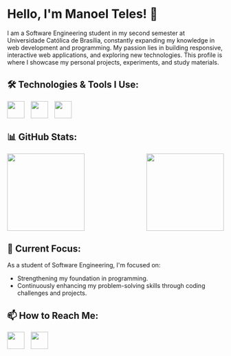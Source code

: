 # Hello, I'm Manoel Teles! 👋

I am a Software Engineering student in my second semester at Universidade Católica de Brasília, constantly expanding my knowledge in web development and programming. My passion lies in building responsive, interactive web applications, and exploring new technologies. This profile is where I showcase my personal projects, experiments, and study materials.

## 🛠 Technologies & Tools I Use:

<div style="display: flex; gap: 15px;">
  <img src="https://img.shields.io/badge/C-00599C?style=for-the-badge&logo=c&logoColor=white" height="40"/> 
  <img src="https://img.shields.io/badge/HTML5-E34F26?style=for-the-badge&logo=html5&logoColor=white" height="40"/>
  <img src="https://img.shields.io/badge/CSS3-1572B6?style=for-the-badge&logo=css3&logoColor=white" height="40"/>
</div>

## 📊 GitHub Stats:

<div style="display: flex; justify-content: space-between;">
  <img src="https://github-readme-stats.vercel.app/api?username=manoeltelesps&show_icons=true&theme=dark" height="180">
  <img src="https://github-readme-stats.vercel.app/api/top-langs/?username=manoeltelesps&layout=compact&theme=dark" height="180">
</div>

## 🚀 Current Focus:

As a student of Software Engineering, I'm focused on:
- Strengthening my foundation in programming.
- Continuously enhancing my problem-solving skills through coding challenges and projects.

## 📫 How to Reach Me:

<div style="display: flex; gap: 15px;">
  <a href="https://www.linkedin.com/in/manoel-pedro-866113328/">
    <img src="https://img.shields.io/badge/LinkedIn-0077B5?style=for-the-badge&logo=linkedin&logoColor=white" height="40"/>
  </a>
  <a href="https://www.instagram.com/manoelpedrops_/">
    <img src="https://img.shields.io/badge/Instagram-E4405F?style=for-the-badge&logo=instagram&logoColor=white" height="40"/>
  </a>
</div>
